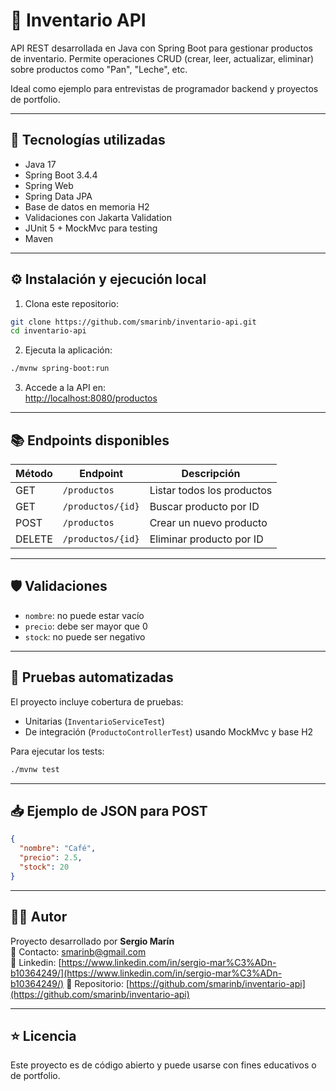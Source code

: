 # 🧾 Inventario API

API REST desarrollada en Java con Spring Boot para gestionar productos de inventario. Permite operaciones CRUD (crear, leer, actualizar, eliminar) sobre productos como "Pan", "Leche", etc.

Ideal como ejemplo para entrevistas de programador backend y proyectos de portfolio.

---

## 🚀 Tecnologías utilizadas

- Java 17
- Spring Boot 3.4.4
- Spring Web
- Spring Data JPA
- Base de datos en memoria H2
- Validaciones con Jakarta Validation
- JUnit 5 + MockMvc para testing
- Maven

---

## ⚙️ Instalación y ejecución local

1. Clona este repositorio:

```bash
git clone https://github.com/smarinb/inventario-api.git
cd inventario-api
```

2. Ejecuta la aplicación:

```bash
./mvnw spring-boot:run
```

3. Accede a la API en:  
[http://localhost:8080/productos](http://localhost:8080/productos)

---

## 📚 Endpoints disponibles

| Método | Endpoint           | Descripción                  |
|--------|--------------------|------------------------------|
| GET    | `/productos`       | Listar todos los productos   |
| GET    | `/productos/{id}`  | Buscar producto por ID       |
| POST   | `/productos`       | Crear un nuevo producto      |
| DELETE | `/productos/{id}`  | Eliminar producto por ID     |

---

## 🛡️ Validaciones

- `nombre`: no puede estar vacío
- `precio`: debe ser mayor que 0
- `stock`: no puede ser negativo

---

## 🧪 Pruebas automatizadas

El proyecto incluye cobertura de pruebas:

- Unitarias (`InventarioServiceTest`)
- De integración (`ProductoControllerTest`) usando MockMvc y base H2

Para ejecutar los tests:

```bash
./mvnw test
```

---

## 📥 Ejemplo de JSON para POST

```json
{
  "nombre": "Café",
  "precio": 2.5,
  "stock": 20
}
```

---

## 🧑‍💻 Autor

Proyecto desarrollado por **Sergio Marín**  
📧 Contacto: smarinb@gmail.com  
🔗 Linkedin: [https://www.linkedin.com/in/sergio-mar%C3%ADn-b10364249/](https://www.linkedin.com/in/sergio-mar%C3%ADn-b10364249/)
💼 Repositorio: [https://github.com/smarinb/inventario-api](https://github.com/smarinb/inventario-api)

---

## ⭐ Licencia

Este proyecto es de código abierto y puede usarse con fines educativos o de portfolio.
